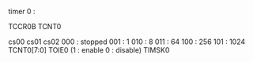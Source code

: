 timer 0 :

TCCR0B
TCNT0


cs00
cs01
cs02
000 : stopped
001 : 1
010 : 8
011 : 64 
100 : 256
101 : 1024
TCNT0[7:0]
TOIE0 (1 : enable 0 : disable)
TIMSK0